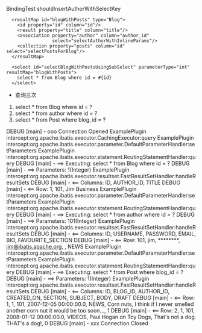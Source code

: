 BindingTest   shouldInsertAuthorWithSelectKey




```language
  <resultMap id="blogWithPosts" type="Blog">
    <id property="id" column="id"/>
    <result property="title" column="title"/>
    <association property="author" column="author_id"
                 select="selectAuthorWithInlineParams"/>
    <collection property="posts" column="id" select="selectPostsForBlog"/>
  </resultMap>

  <select id="selectBlogWithPostsUsingSubSelect" parameterType="int" resultMap="blogWithPosts">
    select * from Blog where id = #{id}
  </select>

```
- 查询三次
1. select * from Blog where id = ?
2. select * from author where id = ?
3. select * from Post where blog_id = ?


DEBUG [main] - ooo Connection Opened
ExamplePlugin intercept:org.apache.ibatis.executor.CachingExecutor:query
ExamplePlugin intercept:org.apache.ibatis.executor.parameter.DefaultParameterHandler:setParameters
ExamplePlugin intercept:org.apache.ibatis.executor.statement.RoutingStatementHandler:query
DEBUG [main] - ==>  Executing: select * from Blog where id = ? 
DEBUG [main] - ==> Parameters: 1(Integer)
ExamplePlugin intercept:org.apache.ibatis.executor.resultset.FastResultSetHandler:handleResultSets
DEBUG [main] - <==    Columns: ID, AUTHOR_ID, TITLE
DEBUG [main] - <==        Row: 1, 101, Jim Business
ExamplePlugin intercept:org.apache.ibatis.executor.parameter.DefaultParameterHandler:setParameters
ExamplePlugin intercept:org.apache.ibatis.executor.statement.RoutingStatementHandler:query
DEBUG [main] - ==>  Executing: select * from author where id = ? 
DEBUG [main] - ==> Parameters: 101(Integer)
ExamplePlugin intercept:org.apache.ibatis.executor.resultset.FastResultSetHandler:handleResultSets
DEBUG [main] - <==    Columns: ID, USERNAME, PASSWORD, EMAIL, BIO, FAVOURITE_SECTION
DEBUG [main] - <==        Row: 101, jim, ********, jim@ibatis.apache.org, , NEWS
ExamplePlugin intercept:org.apache.ibatis.executor.parameter.DefaultParameterHandler:setParameters
ExamplePlugin intercept:org.apache.ibatis.executor.statement.RoutingStatementHandler:query
DEBUG [main] - ==>  Executing: select * from Post where blog_id = ? 
DEBUG [main] - ==> Parameters: 1(Integer)
ExamplePlugin intercept:org.apache.ibatis.executor.resultset.FastResultSetHandler:handleResultSets
DEBUG [main] - <==    Columns: ID, BLOG_ID, AUTHOR_ID, CREATED_ON, SECTION, SUBJECT, BODY, DRAFT
DEBUG [main] - <==        Row: 1, 1, 101, 2007-12-05 00:00:00.0, NEWS, Corn nuts, I think if I never smelled another corn nut it would be too soon..., 1
DEBUG [main] - <==        Row: 2, 1, 101, 2008-01-12 00:00:00.0, VIDEOS, Paul Hogan on Toy Dogs, That's not a dog.  THAT's a dog!, 0
DEBUG [main] - xxx Connection Closed

